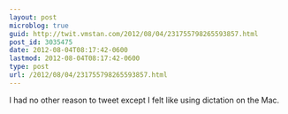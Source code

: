 ```yaml
---
layout: post
microblog: true
guid: http://twit.vmstan.com/2012/08/04/231755798265593857.html
post_id: 3035475
date: 2012-08-04T08:17:42-0600
lastmod: 2012-08-04T08:17:42-0600
type: post
url: /2012/08/04/231755798265593857.html
---
```

I had no other reason to tweet except I felt like using dictation on the Mac.
